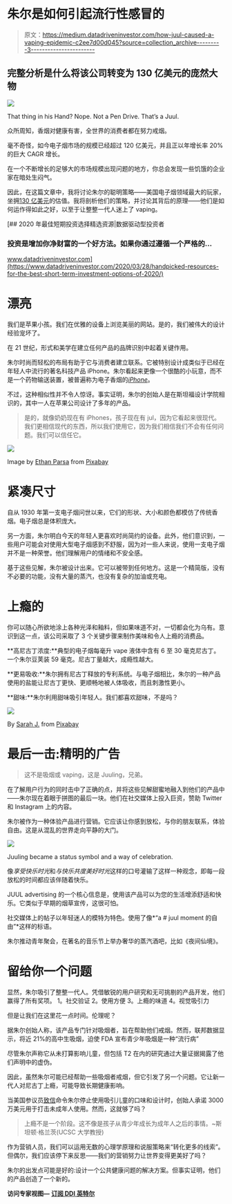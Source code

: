 # 朱尔是如何引起流行性感冒的

> 原文：<https://medium.datadriveninvestor.com/how-juul-caused-a-vaping-epidemic-c2ee7d00d045?source=collection_archive---------3----------------------->

## 完整分析是什么将该公司转变为 130 亿美元的庞然大物

![](img/6c6309fa9539c1211b4774c907131690.png)

That thing in his Hand? Nope. Not a Pen Drive. That’s a Juul.

众所周知，香烟对健康有害，全世界的消费者都在努力戒烟。

毫不奇怪，如今电子烟市场的规模已经超过 120 亿美元，并且正以年增长率 20%的巨大 CAGR 增长。

在一个不断增长的足够大的市场规模出现问题的地方，你总会发现一些饥饿的企业家在暗处生闷气。

因此，在这篇文章中，我将讨论朱尔的聪明策略——美国电子烟领域最大的玩家，坐拥[130 亿美元](https://www.bloomberg.com/news/articles/2020-05-08/juul-labs-cuts-its-internal-valuation-by-35-to-13-billion)的估值。我将剖析他们的策略，并讨论其背后的原理——他们是如何运作得如此之好，以至于让整整一代人迷上了 vaping。

[](https://www.datadriveninvestor.com/2020/03/28/handpicked-resources-for-the-best-short-term-investment-options-of-2020/) [## 2020 年最佳短期投资选择精选资源|数据驱动型投资者

### 投资是增加你净财富的一个好方法。如果你通过遵循一个严格的…

www.datadriveninvestor.com](https://www.datadriveninvestor.com/2020/03/28/handpicked-resources-for-the-best-short-term-investment-options-of-2020/) 

# 漂亮

我们是苹果小孩。我们在优雅的设备上浏览美丽的网站。是的，我们被伟大的设计经验宠坏了。

在 21 世纪，形式和美学在建立任何产品的品牌识别中起着关键作用。

朱尔时尚而轻松的布局有助于它与消费者建立联系。它被特别设计成类似于已经在年轻人中流行的著名科技产品 iPhone。朱尔看起来更像一个很酷的小玩意，而不是一个药物输送装置，被普遍称为电子香烟的[*iPhone*](https://www.thetimes.co.uk/article/why-teenagers-are-addicted-to-their-juuls-the-iphone-of-e-cigarettes-dtswdsswg)。

不过，这种相似性并不令人惊讶。事实证明，朱尔的创始人是在斯坦福设计学院相识的，其中一人在苹果公司设计了多年的产品。

> 是的，就像奶奶现在有 iPhones，孩子现在有 jul，因为它看起来很现代。我们更相信现代的东西，所以我们使用它，因为我们相信我们不会有任何问题。我们可以信任它。

![](img/62fa9d2f0f44904a4eeaace5bd039b48.png)

Image by [Ethan Parsa](https://pixabay.com/users/sarahjohnson1-9536297/?utm_source=link-attribution&utm_medium=referral&utm_campaign=image&utm_content=3576177) from [Pixabay](https://pixabay.com/?utm_source=link-attribution&utm_medium=referral&utm_campaign=image&utm_content=3576177)

# 紧凑尺寸

自从 1930 年第一支电子烟问世以来，它们的形状、大小和颜色都模仿了传统香烟。电子烟总是体积庞大。

另一方面，朱尔明白今天的年轻人更喜欢时尚简约的设备。此外，他们意识到，一些用户可能会对使用大型电子烟感到不舒服，因为对一些人来说，使用一支电子烟并不是一种荣誉。他们理解用户的情绪和不安全感。

基于这些见解，朱尔被设计出来。它可以被带到任何地方。这是一个精简版，没有不必要的功能，没有大量的蒸汽，也没有复杂的加油或充电。

# 上瘾的

你可以随心所欲地涂上各种光泽和釉料，但如果味道不对，一切都会化为乌有。意识到这一点，该公司采取了 3 个关键步骤来制作美味和令人上瘾的消费品。

**高尼古丁浓度:**典型的电子烟每毫升 vape 液体中含有 6 至 30 毫克尼古丁。一个朱尔豆荚装 59 毫克。尼古丁量越大，成瘾性越大。

**更易吸收:**朱尔拥有尼古丁释放的专利系统。与电子烟相比，朱尔的一种产品使用的盐能让尼古丁更快、更顺畅地被人体吸收，而且刺激性更小。

**甜味:**朱尔利用甜味吸引年轻人。我们都喜欢甜味，不是吗？

![](img/7281fabbf808c185b466ca3e212eeee8.png)

By [Sarah J.](https://pixabay.com/users/sarahj1-13768134/?utm_source=link-attribution&utm_medium=referral&utm_campaign=image&utm_content=4508937) from [Pixabay](https://pixabay.com/?utm_source=link-attribution&utm_medium=referral&utm_campaign=image&utm_content=4508937)

# 最后一击:精明的广告

> 这不是吸烟或 vaping，这是 Juuling，兄弟。

在了解用户行为的同时击中了正确的点，并将这些见解甜蜜地融入到他们的产品中——朱尔现在着眼于拼图的最后一块。他们在社交媒体上投入巨资，赞助 Twitter 和 Instagram 上的内容。

朱尔被作为一种体验产品进行营销。它应该让你感到放松，与你的朋友联系，体验自由。这是从混乱的世界走向平静的大门。

![](img/c4e85f05168f08e6a6880ab9aaf9c22b.png)

Juuling became a status symbol and a way of celebration.

像*享受快乐时光*和*与快乐共度美好时光*这样的口号灌输了这样一种观念，即每一段放松的时间都应该伴随着快乐。

JUUL advertising 的一个核心信息是，使用该产品可以为您的生活增添舒适和快乐。它类似于早期的烟草宣传，这很可怕。

社交媒体上的帖子以年轻迷人的模特为特色。使用了像*“a # juul moment 的自由”*这样的标语。

朱尔推动青年聚会，在著名的音乐节上举办奢华的蒸汽酒吧，比如《夜间仙境》。

# 留给你一个问题

显然，朱尔吸引了整整一代人。凭借敏锐的用户研究和无可挑剔的产品开发，他们赢得了所有奖项。
1。社交验证
2。使用方便
3。上瘾的味道
4。视觉吸引力

但是让我们在这里花一点时间。伦理呢？

据朱尔创始人称，该产品专门针对吸烟者，旨在帮助他们戒烟。然而，联邦数据显示，将近 21%的高中生吸烟，迫使 FDA 宣布青少年吸烟是一种“流行病”

尽管朱尔声称它从未打算影响儿童，但包括 T2 在内的研究通过大量证据揭露了他们声明中的虚伪。

因此，虽然朱尔可能已经帮助一些吸烟者戒烟，但它引发了另一个问题。它让新一代人对尼古丁上瘾，可能导致长期健康影响。

当美国参议员[致信](https://www.fda.gov/news-events/press-announcements/statement-fda-commissioner-scott-gottlieb-md-new-enforcement-actions-and-youth-tobacco-prevention?utm_source=Eloqua&utm_medium=email&utm_term=stratcomms&utm_content=link&utm_campaign=CTP%20News%26Connect%26SOS%3A%20Juul%20Actions%20%28New%29%20-%2042418)命令朱尔停止使用吸引儿童的口味和设计时，创始人承诺 3000 万美元用于打击未成年人使用。然而，这就够了吗？

> 上瘾不是一个阶段。这不像是孩子从青少年成长为成年人之后的事情。~斯坦顿·格兰茨(UCSC 大学教授)

作为营销人员，我们可以运用无数的心理学原理和说服策略来“转化更多的线索”。但偶尔，我们应该停下来反思——我们的营销努力让世界变得更美好了吗？

朱尔的出发点可能是好的:设计一个公共健康问题的解决方案。但事实证明，他们的产品创造了一个新的。

**访问专家视图—** [**订阅 DDI 英特尔**](https://datadriveninvestor.com/ddi-intel)